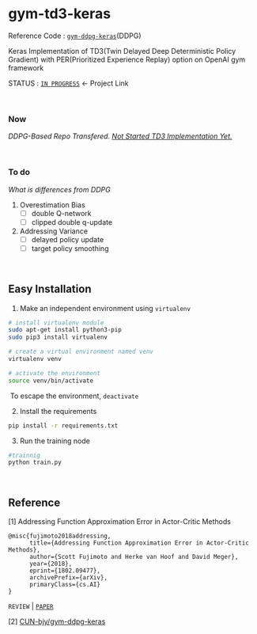 # gym-td3-keras

Reference Code : [`gym-ddpg-keras`](https://github.com/CUN-bjy/gym-ddpg-keras)(DDPG)

Keras Implementation of TD3(Twin Delayed Deep Deterministic Policy Gradient) with PER(Prioritized Experience Replay) option on OpenAI gym framework

STATUS : [`IN PROGRESS`](https://github.com/CUN-bjy/gym-td3-keras/projects/1) <- Project Link

</br>

### Now

*DDPG-Based Repo Transfered.* *<u>Not Started TD3 Implementation Yet.</u>*

</br>

### To do

*What is differences from DDPG*

1. Overestimation Bias
   - [ ] double Q-network 
   - [ ] clipped double q-update

2. Addressing Variance
   - [ ] delayed policy update
   - [ ] target policy smoothing

</br>

## Easy Installation

1. Make an independent environment using `virtualenv`

```bash
# install virtualenv module
sudo apt-get install python3-pip
sudo pip3 install virtualenv

# create a virtual environment named venv
virtualenv venv 

# activate the environment
source venv/bin/activate 
```

​	To escape the environment, `deactivate`

2. Install the requirements

```bash
pip install -r requirements.txt
```

3. Run the training node

```python
#trainnig
python train.py
```

</br>

## Reference

[1] Addressing Function Approximation Error in Actor-Critic Methods

```
@misc{fujimoto2018addressing,
      title={Addressing Function Approximation Error in Actor-Critic Methods}, 
      author={Scott Fujimoto and Herke van Hoof and David Meger},
      year={2018},
      eprint={1802.09477},
      archivePrefix={arXiv},
      primaryClass={cs.AI}
}
```

`REVIEW`	|	[`PAPER`](https://arxiv.org/pdf/1802.09477.pdf)

[2] [CUN-bjy/gym-ddpg-keras](https://github.com/CUN-bjy/gym-ddpg-keras)
